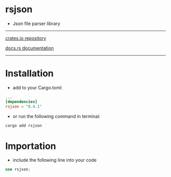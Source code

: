 # rsjson
- Json file parser library

---
[crates.io repository](https://crates.io/crates/rsjson)

[docs.rs documentation](https://docs.rs/rsjson/latest/rsjson/)

---
# Installation
- add to your Cargo.toml:
```toml
...
[dependencies]
rsjson = "0.4.1"
```
- or run the following command in terminal:
```bash
cargo add rsjson
```

# Importation
- include the following line into your code
```rust
use rsjson;
```